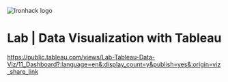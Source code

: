 ![Ironhack logo](https://i.imgur.com/1QgrNNw.png)

# Lab | Data Visualization with Tableau

https://public.tableau.com/views/Lab-Tableau-Data-Viz/11_Dashboard?:language=en&:display_count=y&publish=yes&:origin=viz_share_link

